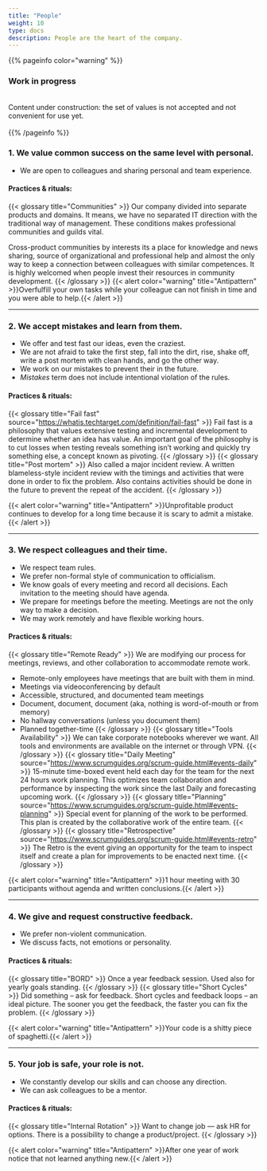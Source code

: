 ```yaml
---
title: "People"
weight: 10
type: docs
description: People are the heart of the company.
---
```


{{% pageinfo color="warning" %}}
<h3>Work in progress</h3><br />
Content under construction: the set of values is not accepted and not convenient for use yet. <br /><br />
{{% /pageinfo %}}

### 1. We value common success on the same level with personal.

* We are open to colleagues and sharing personal and team experience. 

#### Practices & rituals: 
{{< glossary title="Communities" >}}
Our company divided into separate products and domains.
It means, we have no separated IT direction with the traditional way of management.
These conditions makes professional communities and guilds vital.

Cross-product communities by interests its a place for knowledge and news sharing, 
source of organizational and professional help and
almost the only way to keep a connection between colleagues with similar competences.
It is highly welcomed when people invest their resources in community development.
{{< /glossary >}}
{{< alert color="warning" title="Antipattern" >}}Overfulfill your own tasks while your colleague can not finish in time and you were able to help.{{< /alert >}}

---

### 2. We accept mistakes and learn from them.

* We offer and test fast our ideas, even the craziest.
* We are not afraid to take the first step, fall into the dirt, rise, shake off, write a post mortem with clean hands, and go the other way. 
* We work on our mistakes to prevent their in the future.
* *Mistakes* term does not include intentional violation of the rules. 

#### Practices & rituals: 
{{< glossary title="Fail fast" source="https://whatis.techtarget.com/definition/fail-fast" >}}
Fail fast is a philosophy that values extensive testing and incremental development to determine whether an idea has value. 
An important goal of the philosophy is to cut losses when testing reveals something isn’t working 
and quickly try something else, a concept known as pivoting.
{{< /glossary >}} 
{{< glossary title="Post mortem" >}}
Also called a major incident review.
A written blameless-style incident review with the timings and activities that were done in order to fix the problem. 
Also contains activities should be done in the future to prevent the repeat of the accident.
{{< /glossary >}}

{{< alert color="warning" title="Antipattern" >}}Unprofitable product continues to develop for a long time because it is scary to admit a mistake.{{< /alert >}}

---

### 3. We respect colleagues and their time.

* We respect team rules. 
* We prefer non-formal style of communication to officialism.
* We know goals of every meeting and record all decisions. 
Each invitation to the meeting should have agenda.
* We prepare for meetings before the meeting. 
Meetings are not the only way to make a decision.
* We may work remotely and have flexible working hours. 

#### Practices & rituals: 

{{< glossary title="Remote Ready" >}}
We are modifying our process for meetings, reviews, and other collaboration to accommodate remote work. 
* Remote-only employees have meetings that are built with them in mind.
* Meetings via videoconferencing by default
* Accessible, structured, and documented team meetings
* Document, document, document (aka, nothing is word-of-mouth or from memory)
* No hallway conversations (unless you document them)
* Planned together-time
{{< /glossary >}}
{{< glossary title="Tools Availability" >}}
We can take corporate notebooks wherever we want. All tools and environments are available on the internet or through VPN.
{{< /glossary >}}
{{< glossary title="Daily Meeting" source="https://www.scrumguides.org/scrum-guide.html#events-daily" >}}
15-minute time-boxed event held each day for the team for the next 24 hours work planning. This optimizes team collaboration and performance by inspecting the work since the last Daily and forecasting upcoming work.
{{< /glossary >}}
{{< glossary title="Planning" source="https://www.scrumguides.org/scrum-guide.html#events-planning" >}}
Special event for planning of the work to be performed. This plan is created by the collaborative work of the entire team.
{{< /glossary >}}
{{< glossary title="Retrospective" source="https://www.scrumguides.org/scrum-guide.html#events-retro" >}}
The Retro is the event giving an opportunity for the team to inspect itself and create a plan for improvements to be enacted next time.
{{< /glossary >}}

{{< alert color="warning" title="Antipattern" >}}1 hour meeting with 30 participants without agenda and written conclusions.{{< /alert >}}

---

### 4. We give and request constructive feedback.

* We prefer non-violent communication.
* We discuss facts, not emotions or personality.

#### Practices & rituals: 

{{< glossary title="BORD" >}}
Once a year feedback session. Used also for yearly goals standing.
{{< /glossary >}}
{{< glossary title="Short Cycles" >}}
Did something – ask for feedback.
Short cycles and feedback loops – an ideal picture.
The sooner you get the feedback, the faster you can fix the problem.
{{< /glossary >}}

{{< alert color="warning" title="Antipattern" >}}Your code is a shitty piece of spaghetti.{{< /alert >}}

---

### 5. Your job is safe, your role is not.

* We constantly develop our skills and can choose any direction.
* We can ask colleagues to be a mentor.

#### Practices & rituals:

{{< glossary title="Internal Rotation" >}}
Want to change job — ask HR for options. There is a possibility to change a product/project.
{{< /glossary >}}

{{< alert color="warning" title="Antipattern" >}}After one year of work notice that not learned anything new.{{< /alert >}}
